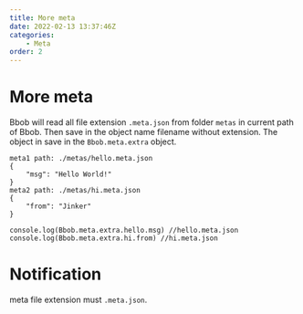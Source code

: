 ```yaml
---
title: More meta
date: 2022-02-13 13:37:46Z
categories:
    - Meta
order: 2
---
```

# More meta
Bbob will read all file extension `.meta.json` from folder `metas` in current path of Bbob. Then save in the object name filename without extension. The object in save in the `Bbob.meta.extra` object.
```
meta1 path: ./metas/hello.meta.json
{
    "msg": "Hello World!"
}
meta2 path: ./metas/hi.meta.json
{
    "from": "Jinker"
}

console.log(Bbob.meta.extra.hello.msg) //hello.meta.json
console.log(Bbob.meta.extra.hi.from) //hi.meta.json
```

# Notification
meta file extension must `.meta.json`.